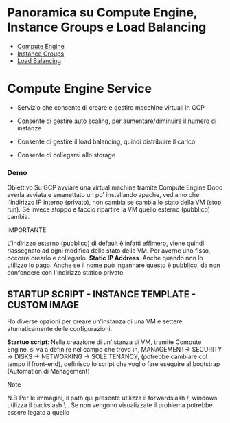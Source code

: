 # Panoramica su Compute Engine, Instance Groups e Load Balancing

- [Compute Engine](#compute-engine)
- [Instance Groups](#instance-groups) 
- [Load Balancing](#load-balancing)

# Compute Engine Service 
 
- Servizio che consente di creare e gestire macchine virtuali in GCP

- Consente di gestire auto scaling, per aumentare/diminuire il numero di instanze

- Consente di gestire il load balancing, quindi distribuire il carico

- Consente di collegarsi allo storage


### Demo
Obiettivo
Su GCP avviare una virtual machine tramite Compute Engine
Dopo averla avviata e smanettato un po' installando apache, vediamo che l'indirizzo IP interno (privato), non cambia se cambia lo stato della VM (stop, run). Se invece stoppo e faccio ripartire la VM quello esterno (pubblico) cambia.

IMPORTANTE

L'indirizzo esterno (pubblico) di default è infatti effimero, viene quindi riassegnato ad ogni modifica dello stato della VM.
Per averne uno fisso, occorre crearlo e collegarlo. **Static IP Address**. Anche quando non lo utilizzo lo pago. Anche se il nome può ingannare questo è pubblico, da non confondere con l'indirizzo statico privato

## STARTUP SCRIPT - INSTANCE TEMPLATE - CUSTOM IMAGE

Ho diverse opzioni per creare un'instanza di una VM e settere atumaticamente delle configurazioni.  

**Startuo script**: Nella creazione di un'istanza di VM, tramite Compute Engine, si va a definire nel campo che trovo in, MANAGEMENT-> SECURITY -> DISKS -> NETWORKING -> SOLE TENANCY, (potrebbe cambiare col tempo il front-end), definisco lo script che voglio fare eseguire al bootstrap (Automation di Management) 


Note

N.B Per le immagini, il path qui presente utilizza il forwardslash /, windows utilizza il backslash \ . Se non vengono visualizzate il problema potrebbe essere legato a quello 